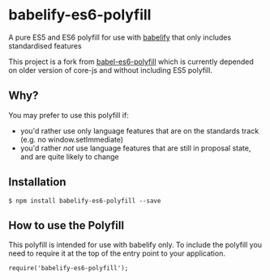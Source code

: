 # babelify-es6-polyfill
A pure ES5 and ES6 polyfill for use with [babelify](https://github.com/babel/babelify) that only includes standardised features

This project is a fork from [babel-es6-polyfill](https://github.com/JasonBerry/babel-es6-polyfill) which is currently depended on older version of core-js and without including ES5 polyfill.

## Why?
You may prefer to use this polyfill if:

* you'd rather use only language features that are on the standards track (e.g. no window.setImmediate)
* you'd rather *not* use language features that are still in proposal state, and are quite likely to change

## Installation
```
$ npm install babelify-es6-polyfill --save
```

## How to use the Polyfill
This polyfill is intended for use with babelify only. To include the polyfill you need to require it at the top of the entry point to your application.

```
require('babelify-es6-polyfill');
```
